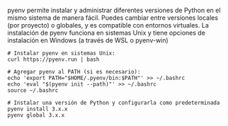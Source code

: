 pyenv permite instalar y administrar diferentes versiones de Python en el mismo sistema de manera fácil. Puedes cambiar entre versiones locales (por proyecto) o globales, y es compatible con entornos virtuales. La instalación de pyenv funciona en sistemas Unix y tiene opciones de instalación en Windows (a través de WSL o pyenv-win)
```
# Instalar pyenv en sistemas Unix:
curl https://pyenv.run | bash

# Agregar pyenv al PATH (si es necesario):
echo 'export PATH="$HOME/.pyenv/bin:$PATH"' >> ~/.bashrc
echo 'eval "$(pyenv init --path)"' >> ~/.bashrc
source ~/.bashrc

# Instalar una versión de Python y configurarla como predeterminada
pyenv install 3.x.x
pyenv global 3.x.x

```